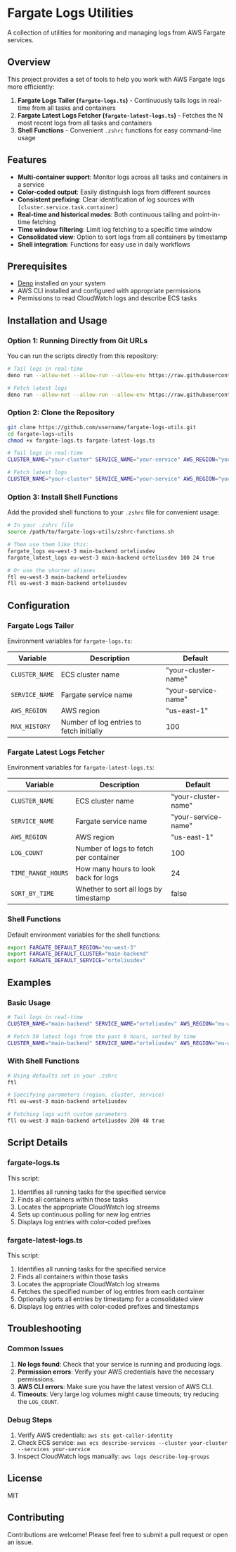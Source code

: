 # Fargate Logs Utilities

A collection of utilities for monitoring and managing logs from AWS Fargate services.

## Overview

This project provides a set of tools to help you work with AWS Fargate logs more efficiently:

1. **Fargate Logs Tailer (`fargate-logs.ts`)** - Continuously tails logs in real-time from all tasks and containers
2. **Fargate Latest Logs Fetcher (`fargate-latest-logs.ts`)** - Fetches the N most recent logs from all tasks and containers
3. **Shell Functions** - Convenient `.zshrc` functions for easy command-line usage

## Features

- **Multi-container support**: Monitor logs across all tasks and containers in a service
- **Color-coded output**: Easily distinguish logs from different sources
- **Consistent prefixing**: Clear identification of log sources with `[cluster.service.task.container]`
- **Real-time and historical modes**: Both continuous tailing and point-in-time fetching
- **Time window filtering**: Limit log fetching to a specific time window
- **Consolidated view**: Option to sort logs from all containers by timestamp
- **Shell integration**: Functions for easy use in daily workflows

## Prerequisites

- [Deno](https://deno.land/#installation) installed on your system
- AWS CLI installed and configured with appropriate permissions
- Permissions to read CloudWatch logs and describe ECS tasks

## Installation and Usage

### Option 1: Running Directly from Git URLs

You can run the scripts directly from this repository:

```bash
# Tail logs in real-time
deno run --allow-net --allow-run --allow-env https://raw.githubusercontent.com/jiraguha/ecs-logs/main/fargate-logs.ts

# Fetch latest logs
deno run --allow-net --allow-run --allow-env https://raw.githubusercontent.com/jiraguha/ecs-logs/main/fargate-latest-logs.ts
```

### Option 2: Clone the Repository

```bash
git clone https://github.com/username/fargate-logs-utils.git
cd fargate-logs-utils
chmod +x fargate-logs.ts fargate-latest-logs.ts

# Tail logs in real-time
CLUSTER_NAME="your-cluster" SERVICE_NAME="your-service" AWS_REGION="your-region" ./fargate-logs.ts

# Fetch latest logs
CLUSTER_NAME="your-cluster" SERVICE_NAME="your-service" AWS_REGION="your-region" LOG_COUNT="100" ./fargate-latest-logs.ts
```

### Option 3: Install Shell Functions

Add the provided shell functions to your `.zshrc` file for convenient usage:

```bash
# In your .zshrc file
source /path/to/fargate-logs-utils/zshrc-functions.sh

# Then use them like this:
fargate_logs eu-west-3 main-backend orteliusdev
fargate_latest_logs eu-west-3 main-backend orteliusdev 100 24 true

# Or use the shorter aliases
ftl eu-west-3 main-backend orteliusdev
fll eu-west-3 main-backend orteliusdev
```

## Configuration

### Fargate Logs Tailer

Environment variables for `fargate-logs.ts`:

| Variable | Description | Default |
|----------|-------------|---------|
| `CLUSTER_NAME` | ECS cluster name | "your-cluster-name" |
| `SERVICE_NAME` | Fargate service name | "your-service-name" |
| `AWS_REGION` | AWS region | "us-east-1" |
| `MAX_HISTORY` | Number of log entries to fetch initially | 100 |

### Fargate Latest Logs Fetcher

Environment variables for `fargate-latest-logs.ts`:

| Variable | Description | Default |
|----------|-------------|---------|
| `CLUSTER_NAME` | ECS cluster name | "your-cluster-name" |
| `SERVICE_NAME` | Fargate service name | "your-service-name" |
| `AWS_REGION` | AWS region | "us-east-1" |
| `LOG_COUNT` | Number of logs to fetch per container | 100 |
| `TIME_RANGE_HOURS` | How many hours to look back for logs | 24 |
| `SORT_BY_TIME` | Whether to sort all logs by timestamp | false |

### Shell Functions

Default environment variables for the shell functions:

```bash
export FARGATE_DEFAULT_REGION="eu-west-3"
export FARGATE_DEFAULT_CLUSTER="main-backend"
export FARGATE_DEFAULT_SERVICE="orteliusdev"
```

## Examples

### Basic Usage

```bash
# Tail logs in real-time
CLUSTER_NAME="main-backend" SERVICE_NAME="orteliusdev" AWS_REGION="eu-west-3" ./fargate-logs.ts

# Fetch 50 latest logs from the past 6 hours, sorted by time
CLUSTER_NAME="main-backend" SERVICE_NAME="orteliusdev" AWS_REGION="eu-west-3" LOG_COUNT="50" TIME_RANGE_HOURS="6" SORT_BY_TIME="true" ./fargate-latest-logs.ts
```

### With Shell Functions

```bash
# Using defaults set in your .zshrc
ftl

# Specifying parameters (region, cluster, service)
ftl eu-west-3 main-backend orteliusdev

# Fetching logs with custom parameters
fll eu-west-3 main-backend orteliusdev 200 48 true
```

## Script Details

### fargate-logs.ts

This script:
1. Identifies all running tasks for the specified service
2. Finds all containers within those tasks
3. Locates the appropriate CloudWatch log streams
4. Sets up continuous polling for new log entries
5. Displays log entries with color-coded prefixes

### fargate-latest-logs.ts

This script:
1. Identifies all running tasks for the specified service
2. Finds all containers within those tasks
3. Locates the appropriate CloudWatch log streams
4. Fetches the specified number of log entries from each container
5. Optionally sorts all entries by timestamp for a consolidated view
6. Displays log entries with color-coded prefixes and timestamps

## Troubleshooting

### Common Issues

1. **No logs found**: Check that your service is running and producing logs.
2. **Permission errors**: Verify your AWS credentials have the necessary permissions.
3. **AWS CLI errors**: Make sure you have the latest version of AWS CLI.
4. **Timeouts**: Very large log volumes might cause timeouts; try reducing the `LOG_COUNT`.

### Debug Steps

1. Verify AWS credentials: `aws sts get-caller-identity`
2. Check ECS service: `aws ecs describe-services --cluster your-cluster --services your-service`
3. Inspect CloudWatch logs manually: `aws logs describe-log-groups`

## License

MIT

## Contributing

Contributions are welcome! Please feel free to submit a pull request or open an issue.
